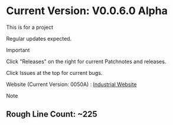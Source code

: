 # Current Version: V0.0.6.0 Alpha

This is for a project

Regular updates expected.

>[!IMPORTANT]
> Click "Releases" on the right for current Patchnotes and releases.
>
> Click Issues at the top for current bugs.
>
> Website (Current Version: 0050A) : [Industrial Website](https://basinj.github.io/IndustrialWeb/)

>[!NOTE]
>
>## Rough Line Count: ~225
